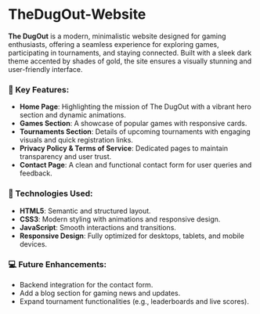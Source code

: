 # TheDugOut-Website

**The DugOut** is a modern, minimalistic website designed for gaming enthusiasts, offering a seamless experience for exploring games, participating in tournaments, and staying connected. Built with a sleek dark theme accented by shades of gold, the site ensures a visually stunning and user-friendly interface.

### 🌟 Key Features:
- **Home Page**: Highlighting the mission of The DugOut with a vibrant hero section and dynamic animations.
- **Games Section**: A showcase of popular games with responsive cards.
- **Tournaments Section**: Details of upcoming tournaments with engaging visuals and quick registration links.
- **Privacy Policy & Terms of Service**: Dedicated pages to maintain transparency and user trust.
- **Contact Page**: A clean and functional contact form for user queries and feedback.

### 🔧 Technologies Used:
- **HTML5**: Semantic and structured layout.
- **CSS3**: Modern styling with animations and responsive design.
- **JavaScript**: Smooth interactions and transitions.
- **Responsive Design**: Fully optimized for desktops, tablets, and mobile devices.

### 💻 Future Enhancements:
- Backend integration for the contact form.
- Add a blog section for gaming news and updates.
- Expand tournament functionalities (e.g., leaderboards and live scores).
